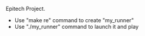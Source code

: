 Epitech Project.

- Use "make re" command to create "my_runner"
- Use "./my_runner" command to launch it and play
